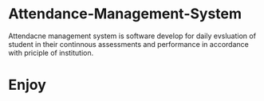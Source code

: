 # Attendance-Management-System
Attendacne management system is software develop for daily evsluation of student in their continnous assessments and performance in accordance with priciple of institution.
# Enjoy
